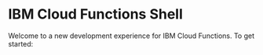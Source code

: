 # IBM Cloud Functions Shell

Welcome to a new development experience for IBM Cloud Functions. To get started:
